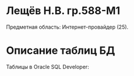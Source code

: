 # Лещёв Н.В.  гр.588-М1
Предметная область:  Интернет-провайдер (25).

# Описание таблиц БД
Таблицы в Oracle SQL Developer:
